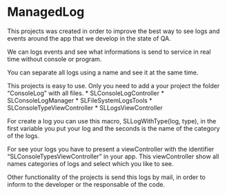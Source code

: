 # ManagedLog

This projects was created in order to improve the best way to see logs and events around the app that we develop in the state of QA.

We can logs events and see what informations is send to service in real time without console or program.

You can separate all logs using a name and see it at the same time.

This projects is easy to use. Only you need to add a your project the folder “ConsoleLog” with all files.
	* SLConsoleLogController
	* SLConsoleLogManager
	* SLFileSystemLogsTools
	* SLConsoleTypeViewController
	* SLLogsViewController

For create a log you can use this macro, SLLogWithType(log, type), in the first variable you put your log and the seconds is the name of the category of the logs.

For see your logs you have to present a viewController with the identifier “SLConsoleTypesViewController” in your app. This viewController show all names categories of logs and select which you like to see.

Other functionality of the projects is send this logs by mail, in order to inform to the developer or the responsable of the code.
